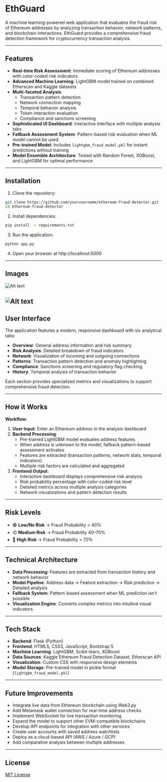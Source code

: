 # EthGuard

A machine learning-powered web application that evaluates the fraud risk of Ethereum addresses by analyzing transaction behavior, network patterns, and blockchain interactions. EthGuard provides a comprehensive fraud detection framework for cryptocurrency transaction analysis.

---

## Features

- **Real-time Risk Assessment**: Immediate scoring of Ethereum addresses with color-coded risk indicators
- **Advanced Machine Learning**: LightGBM model trained on combined Etherscan and Kaggle datasets
- **Multi-faceted Analysis**:
  - Transaction pattern detection
  - Network connection mapping
  - Temporal behavior analysis
  - Token interaction evaluation
  - Compliance and sanctions screening
- **Sophisticated UI Dashboard**: Interactive interface with multiple analysis tabs
- **Fallback Assessment System**: Pattern-based risk evaluation when ML model cannot be used
- **Pre-trained Model**: Includes `lightgbm_fraud_model.pkl` for instant predictions without training
- **Model Ensemble Architecture**: Tested with Random Forest, XGBoost, and LightGBM for optimal performance

---

## Installation
1. Clone the repository:
```bash
git clone https://github.com/yourusername/ethereum-fraud-detector.git
cd ethereum-fraud-detector
```
2. Install dependencies:
```bash
pip install -r requirements.txt
```
3. Run the application:
```bash
python app.py
```
4. Open your browser at http://localhost:5000

---

## Images

![Alt text](path/to/image1.jpg)


![Alt text](path/to/image2.jpg)
---
## User Interface

The application features a modern, responsive dashboard with six analytical tabs:

- **Overview**: General address information and risk summary
- **Risk Analysis**: Detailed breakdown of fraud indicators
- **Network**: Visualization of incoming and outgoing connections
- **Patterns**: Transaction pattern detection and anomaly highlighting
- **Compliance**: Sanctions screening and regulatory flag checking
- **History**: Temporal analysis of transaction behavior

Each section provides specialized metrics and visualizations to support comprehensive fraud detection.

---

## How it Works
**Workflow:**
1. **User Input**: Enter an Ethereum address in the analysis dashboard
2. **Backend Processing**:
   - Pre-trained LightGBM model evaluates address features
   - When address is unknown to the model, fallback pattern-based assessment activates
   - Features are extracted (transaction patterns, network stats, temporal indicators)
   - Multiple risk factors are calculated and aggregated
3. **Frontend Output**:
   - Interactive dashboard displays comprehensive risk analysis
   - Risk probability percentage with color-coded risk level
   - Detailed metrics across multiple analysis categories
   - Network visualizations and pattern detection results

---

## Risk Levels
- 🟢 **Low/No Risk** → Fraud Probability < 40%
- 🟡 **Medium Risk** → Fraud Probability 40–70%
- 🔴 **High Risk** → Fraud Probability > 70%

---

## Technical Architecture
- **Data Processing**: Features are extracted from transaction history and network behavior
- **Model Pipeline**: Address data → Feature extraction → Risk prediction → Detailed analysis
- **Fallback System**: Pattern-based assessment when ML prediction isn't possible
- **Visualization Engine**: Converts complex metrics into intuitive visual indicators

---

## Tech Stack
- **Backend**: Flask (Python)
- **Frontend**: HTML5, CSS3, JavaScript, Bootstrap 5
- **Machine Learning**: LightGBM, Scikit-learn, XGBoost
- **Data Sources**: Kaggle Ethereum Fraud Detection Dataset, Etherscan API
- **Visualization**: Custom CSS with responsive design elements
- **Model Storage**: Pre-trained model in pickle format (`lightgbm_fraud_model.pkl`)

---

## Future Improvements
- Integrate live data from Ethereum blockchain using Web3.py
- Add Metamask wallet connection for real-time address checks
- Implement WebSocket for live transaction monitoring
- Expand the model to support other EVM-compatible blockchains
- Develop API endpoints for integration with other services
- Create user accounts with saved address watchlists
- Deploy as a cloud-based API (AWS / Azure / GCP)
- Add comparative analysis between multiple addresses

---

## License
[MIT License](LICENSE)
